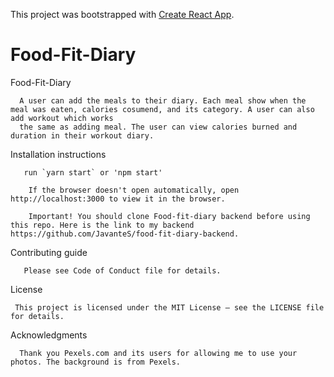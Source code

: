 This project was bootstrapped with [Create React App](https://github.com/facebook/create-react-app).




# Food-Fit-Diary

  Food-Fit-Diary
      
      A user can add the meals to their diary. Each meal show when the meal was eaten, calories cosumend, and its category. A user can also add workout which works
      the same as adding meal. The user can view calories burned and duration in their workout diary. 
  
   Installation instructions
       
       run `yarn start` or 'npm start'

        If the browser doesn't open automatically, open http://localhost:3000 to view it in the browser. 
        
        Important! You should clone Food-fit-diary backend before using this repo. Here is the link to my backend https://github.com/JavanteS/food-fit-diary-backend.
       
    
  Contributing guide
       
       Please see Code of Conduct file for details. 
       
       
  License
     
     This project is licensed under the MIT License – see the LICENSE file for details.


  Acknowledgments 
  
      Thank you Pexels.com and its users for allowing me to use your photos. The background is from Pexels.
